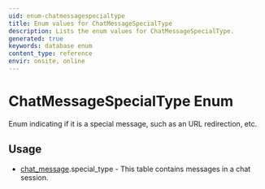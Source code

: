 ```yaml
---
uid: enum-chatmessagespecialtype
title: Enum values for ChatMessageSpecialType
description: Lists the enum values for ChatMessageSpecialType.
generated: true
keywords: database enum
content_type: reference
envir: onsite, online
---
```


# ChatMessageSpecialType Enum

Enum indicating if it is a special message, such as an URL redirection, etc.


## Usage

* [chat_message](../chat-message.md).special_type - This table contains messages in a chat session.
